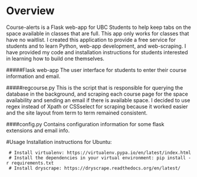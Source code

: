 # Overview
Course-alerts is a Flask web-app for UBC Students to help keep tabs on the space available in classes that are full. This app only works for classes that have no waitlist. I created this application to provide a free service for students and to learn Python, web-app development, and web-scraping. I have provided my code and installation instructions for students interested in learning how to build one themselves.

#####Flask web-app
The user interface for students to enter their course information and email. 

#####regcourse.py
This is the script that is responsible for querying the database in the background, and scraping each course page for the space availability and sending an email if there is available space. I decided to use regex instead of Xpath or CSSselect for scraping because it worked easier and the site layout from term to term remained consistent. 

####config.py
Contains configuration information for some flask extensions and email info.

#Usage
Installation instructions for Ubuntu:
```
 # Install virtualenv: https://virtualenv.pypa.io/en/latest/index.html
 # Install the dependencies in your virtual environment: pip install -r requirements.txt
 # Install dryscrape: https://dryscrape.readthedocs.org/en/latest/
```
